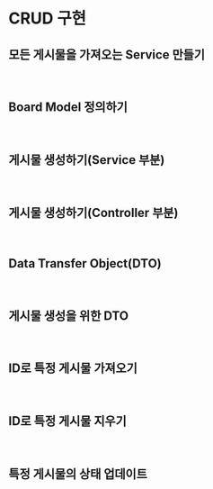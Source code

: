# CRUD 구현

## 모든 게시물을 가져오는 Service 만들기

<br />

## Board Model 정의하기

<br />

## 게시물 생성하기(Service 부분)

<br />

## 게시물 생성하기(Controller 부분)

<br />

## Data Transfer Object(DTO)

<br />

## 게시물 생성을 위한 DTO

<br />

## ID로 특정 게시물 가져오기

<br />

## ID로 특정 게시물 지우기

<br />

## 특정 게시물의 상태 업데이트
